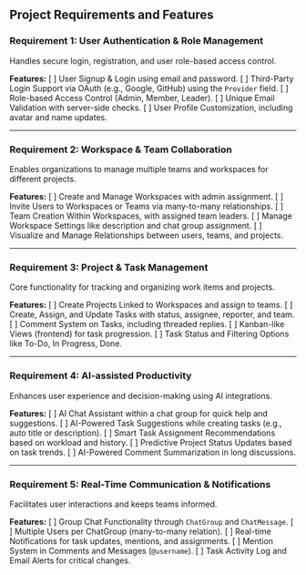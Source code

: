 ## Project Requirements and Features

### Requirement 1: User Authentication & Role Management
Handles secure login, registration, and user role-based access control.

**Features:**
[ ] User Signup & Login using email and password.
[ ] Third-Party Login Support via OAuth (e.g., Google, GitHub) using the `Provider` field.
[ ] Role-based Access Control (Admin, Member, Leader).
[ ] Unique Email Validation with server-side checks.
[ ] User Profile Customization, including avatar and name updates.

---

### Requirement 2: Workspace & Team Collaboration
Enables organizations to manage multiple teams and workspaces for different projects.

**Features:**
[ ] Create and Manage Workspaces with admin assignment.
[ ] Invite Users to Workspaces or Teams via many-to-many relationships.
[ ] Team Creation Within Workspaces, with assigned team leaders.
[ ] Manage Workspace Settings like description and chat group assignment.
[ ] Visualize and Manage Relationships between users, teams, and projects.

---

### Requirement 3: Project & Task Management
Core functionality for tracking and organizing work items and projects.

**Features:**
[ ] Create Projects Linked to Workspaces and assign to teams.
[ ] Create, Assign, and Update Tasks with status, assignee, reporter, and team.
[ ] Comment System on Tasks, including threaded replies.
[ ] Kanban-like Views (frontend) for task progression.
[ ] Task Status and Filtering Options like To-Do, In Progress, Done.

---

### Requirement 4: AI-assisted Productivity
Enhances user experience and decision-making using AI integrations.

**Features:**
[ ] AI Chat Assistant within a chat group for quick help and suggestions.
[ ] AI-Powered Task Suggestions while creating tasks (e.g., auto title or description).
[ ] Smart Task Assignment Recommendations based on workload and history.
[ ] Predictive Project Status Updates based on task trends.
[ ] AI-Powered Comment Summarization in long discussions.

---

### Requirement 5: Real-Time Communication & Notifications
Facilitates user interactions and keeps teams informed.

**Features:**
[ ] Group Chat Functionality through `ChatGroup` and `ChatMessage`.
[ ] Multiple Users per ChatGroup (many-to-many relation).
[ ] Real-time Notifications for task updates, mentions, and assignments.
[ ] Mention System in Comments and Messages (`@username`).
[ ] Task Activity Log and Email Alerts for critical changes.

